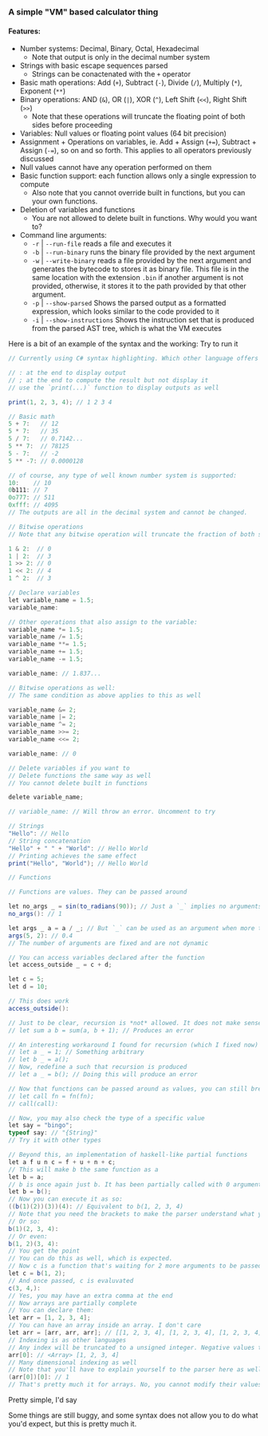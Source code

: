 ### A simple "VM" based calculator thing
#### Features:
- Number systems: Decimal, Binary, Octal, Hexadecimal
    - Note that output is only in the decimal number system
- Strings with basic escape sequences parsed
    - Strings can be conactenated with the `+` operator
- Basic math operations: Add (`+`), Subtract (`-`), Divide (`/`), Multiply (`*`), Exponent (`**`)
- Binary operations: AND (`&`), OR (`|`), XOR (`^`), Left Shift (`<<`), Right Shift (`>>`)
    - Note that these operations will truncate the floating point of both sides before proceeding
- Variables: Null values or floating point values (64 bit precision)
- Assignment + Operations on variables, ie. Add + Assign (`+=`), Subtract + Assign (`-=`), so on and so forth. This applies to all operators previously discussed
- Null values cannot have any operation performed on them
- Basic function support: each function allows only a single expression to compute
    - Also note that you cannot override built in functions, but you can your own functions. 
- Deletion of variables and functions
    - You are not allowed to delete built in functions. Why would you want to? 
- Command line arguments:
    - `-r` | `--run-file` reads a file and executes it
    - `-b` | `--run-binary` runs the binary file provided by the next argument
    - `-w` | `--write-binary` reads a file provided by the next argument and generates the bytecode to stores it as binary file. This file is in the same location with the extension `.bin` if another argument is not provided, otherwise, it stores it to the path provided by that other argument.
    - `-p` | `--show-parsed` Shows the parsed output as a formatted expression, which looks similar to the code provided to it
    - `-i` | `--show-instructions` Shows the instruction set that is produced from the parsed AST tree, which is what the VM executes

Here is a bit of an example of the syntax and the working:
Try to run it
```cs
// Currently using C# syntax highlighting. Which other language offers syntax highlighting that better suits this?

// : at the end to display output
// ; at the end to compute the result but not display it
// use the `print(...)` function to display outputs as well

print(1, 2, 3, 4); // 1 2 3 4

// Basic math
5 + 7:   // 12
5 * 7:   // 35
5 / 7:   // 0.7142...
5 ** 7:  // 78125
5 - 7:   // -2
5 ** -7: // 0.0000128

// of course, any type of well known number system is supported:
10:    // 10
0b111: // 7
0o777: // 511
0xfff: // 4095
// The outputs are all in the decimal system and cannot be changed.

// Bitwise operations
// Note that any bitwise operation will truncate the fraction of both sides before proceeding since floating point bitwise operations don't make sense

1 & 2:  // 0
1 | 2:  // 3
1 >> 2: // 0
1 << 2: // 4
1 ^ 2:  // 3

// Declare variables
let variable_name = 1.5;
variable_name:

// Other operations that also assign to the variable:
variable_name *= 1.5;
variable_name /= 1.5;
variable_name **= 1.5;
variable_name += 1.5;
variable_name -= 1.5;

variable_name: // 1.837...

// Bitwise operations as well:
// The same condition as above applies to this as well

variable_name &= 2;
variable_name |= 2;
variable_name ^= 2;
variable_name >>= 2;
variable_name <<= 2;

variable_name: // 0

// Delete variables if you want to
// Delete functions the same way as well
// You cannot delete built in functions

delete variable_name;

// variable_name: // Will throw an error. Uncomment to try

// Strings
"Hello": // Hello
// String concatenation
"Hello" + " " + "World": // Hello World
// Printing achieves the same effect
print("Hello", "World"); // Hello World

// Functions

// Functions are values. They can be passed around

let no_args _ = sin(to_radians(90)); // Just a `_` implies no arguments
no_args(): // 1

let args _ a = a / _; // But `_` can be used as an argument when more than one argument is expected
args(5, 2): // 0.4
// The number of arguments are fixed and are not dynamic

// You can access variables declared after the function
let access_outside _ = c + d;

let c = 5;
let d = 10;

// This does work
access_outside():

// Just to be clear, recursion is *not* allowed. It does not make sense with a single expression function anyway.
// let sum a b = sum(a, b + 1); // Produces an error

// An interesting workaround I found for recursion (which I fixed now)
// let a _ = 1; // Something arbitrary
// let b _ = a();
// Now, redefine a such that recursion is produced
// let a _ = b(); // Doing this will produce an error

// Now that functions can be passed around as values, you can still break this by doing
// let call fn = fn(fn);
// call(call):

// Now, you may also check the type of a specific value
let say = "bingo";
typeof say: // "{String}"
// Try it with other types

// Beyond this, an implementation of haskell-like partial functions
let a f u n c = f + u + n + c;
// This will make b the same function as a
let b = a;
// b is once again just b. It has been partially called with 0 arguments and is waiting for more arguments to come by
let b = b();
// Now you can execute it as so:
((b(1)(2))(3))(4): // Equivalent to b(1, 2, 3, 4)
// Note that you need the brackets to make the parser understand what you're calling.
// Or so:
b(1)(2, 3, 4):
// Or even:
b(1, 2)(3, 4):
// You get the point
// You can do this as well, which is expected.
// Now c is a function that's waiting for 2 more arguments to be passed to it.
let c = b(1, 2);
// And once passed, c is evaluvated
c(3, 4,):
// Yes, you may have an extra comma at the end
// Now arrays are partially complete
// You can declare them:
let arr = [1, 2, 3, 4];
// You can have an array inside an array. I don't care
let arr = [arr, arr, arr]; // [[1, 2, 3, 4], [1, 2, 3, 4], [1, 2, 3, 4]]
// Indexing is as other languages
// Any index will be truncated to a unsigned integer. Negative values to zero
arr[0]: // <Array> [1, 2, 3, 4]
// Many dimensional indexing as well
// Note that you'll have to explain yourself to the parser here as well
(arr[0])[0]: // 1
// That's pretty much it for arrays. No, you cannot modify their values yet
```
Pretty simple, I'd say

Some things are still buggy, and some syntax does not allow you to do what you'd expect, but this is pretty much it.
